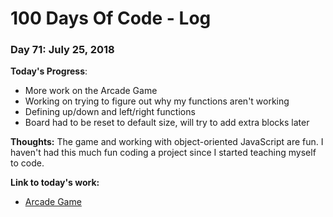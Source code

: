 # 100 Days Of Code - Log

### Day 71: July 25, 2018

**Today's Progress**: 
* More work on the Arcade Game
* Working on trying to figure out why my functions aren't working
* Defining up/down and left/right functions 
* Board had to be reset to default size, will try to add extra blocks later


**Thoughts:** The game and working with object-oriented JavaScript are fun.  I haven't had this much fun coding a project since I started teaching myself to code.

**Link to today's work:**
* [Arcade Game](https://js-goose.github.io/frontend-nanodegree-arcade-game/)

